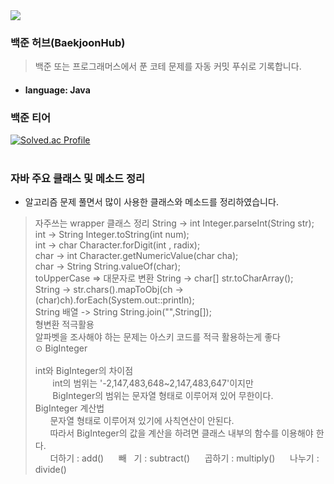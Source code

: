 <img src="https://lh3.googleusercontent.com/lFb6H1HNUb1IowsC_2V7lBtEFEaTbtGpRPo_9GHQTjVbtlEMvO_c5JPXPKechn15v7kFKgUZ08FR7mLMk8w2zGAu0w=s60">

### 백준 허브(BaekjoonHub)
>백준 또는 프로그래머스에서 푼 코테 문제를 자동 커밋 푸쉬로 기록합니다.
- #### language: Java

### 백준 티어
[![Solved.ac Profile](http://mazassumnida.wtf/api/v2/generate_badge?boj=tangent45)](https://solved.ac/tangent45)<br><br>


### 자바 주요 클래스 및 메소드 정리
- 알고리즘 문제 풀면서 많이 사용한 클래스와 메소드를 정리하였습니다.
>자주쓰는 wrapper 클래스 정리
>String -> int Integer.parseInt(String str);<br>
>int -> String Integer.toString(int num);<br>
>int -> char Character.forDigit(int , radix);<br>
>char -> int Character.getNumericValue(char cha);<br>
>char -> String String.valueOf(char);<br>
>toUpperCase => 대문자로 변환
>String -> char[] str.toCharArray();<br>
>String -> str.chars().mapToObj(ch -> (char)ch).forEach(System.out::println);<br>
>String 배열 -> String String.join("",String[]);<br>
>형변환 적극활용<br>
>알파벳을 조사해야 하는 문제는 아스키 코드를 적극 활용하는게 좋다<br>
>⊙ BigInteger<br>           
>int와 BigInteger의 차이점<br>
>       int의 범위는 '-2,147,483,648~2,147,483,647'이지만<br>
>       BigInteger의 범위는 문자열 형태로 이루어져 있어 무한이다.<br>
>BigInteger 계산법<br>
>      문자열 형태로 이루어져 있기에 사칙연산이 안된다.<br>
>      따라서 BigInteger의 값을 계산을 하려면 클래스 내부의 함수를 이용해야 한다.<br>
>      더하기 : add()      빼   기 : subtract()      곱하기 : multiply()      나누기 : divide()



